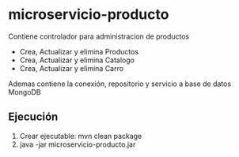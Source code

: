 # microservicio-producto

Contiene controlador para administracion de productos

- Crea, Actualizar y elimina Productos
- Crea, Actualizar y elimina Catalogo
- Crea, Actualizar y elimina Carro

Ademas contiene la conexión, repositorio y servicio a base de datos MongoDB

## Ejecución

1. Crear ejecutable: mvn clean package
2. java -jar microservicio-producto.jar
